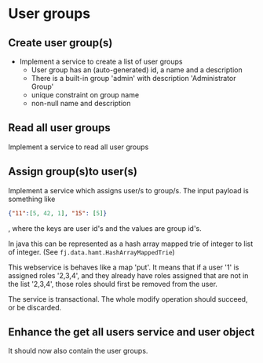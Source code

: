 # User groups

## Create user group(s)

- Implement a service to create a list of user groups
  - User group has an  (auto-generated) id, a name and a description
  - There is a built-in group 'admin' with description 'Administrator Group'
  - unique constraint on group name
  - non-null name and description
  
## Read all user groups

Implement a service to read all user groups

## Assign group(s)to user(s)

Implement a service which assigns user/s to group/s. The input payload is something like

```json
{"11":[5, 42, 1], "15": [5]}
```
, where the keys are user id's and the values are group id's.

In java this can be represented as a hash array mapped trie of integer to list of integer. (See `fj.data.hamt.HashArrayMappedTrie`)

This webservice is behaves like a map 'put'. It means that if a user '1' is assigned roles '2,3,4', and they already
have roles assigned that are not in the list '2,3,4', those roles should first be removed from the user.

The service is transactional. The whole modify operation should succeed, or be discarded.


## Enhance the get all users service and user object

It should now also contain the user groups.

